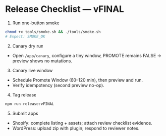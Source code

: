# Release Checklist — vFINAL

1. Run one-button smoke

```bash
chmod +x tools/smoke.sh && ./tools/smoke.sh
# Expect: SMOKE_OK
```

2. Canary dry run

- Open `/app/canary`, configure a tiny window, PROMOTE remains FALSE → preview shows no mutations.

3. Canary live window

- Schedule Promote Window (60–120 min), then preview and run.
- Verify idempotency (second preview no-op).

4. Tag release

```bash
npm run release:vFINAL
```

5. Submit apps

- Shopify: complete listing + assets; attach review checklist evidence.
- WordPress: upload zip with plugin; respond to reviewer notes.
